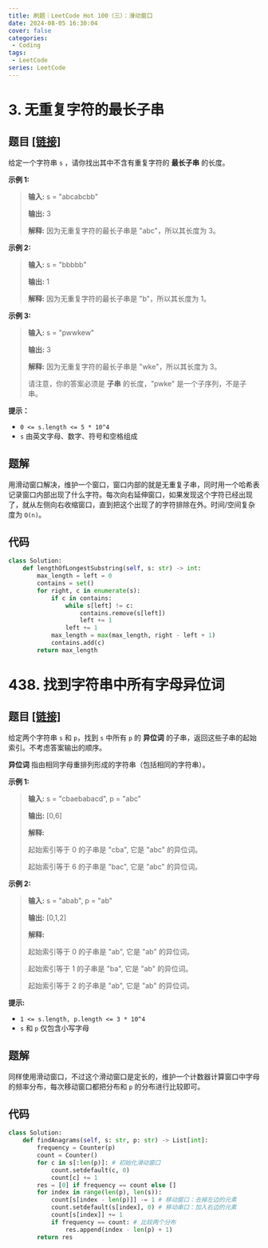 ```yaml
---
title: 刷题｜LeetCode Hot 100（三）：滑动窗口
date: 2024-08-05 16:30:04
cover: false
categories:
 - Coding
tags:
 - LeetCode
series: LeetCode
---
```


# 3. 无重复字符的最长子串

## 题目 [[链接]](https://leetcode.cn/problems/longest-substring-without-repeating-characters/)

给定一个字符串 `s` ，请你找出其中不含有重复字符的 **最长子串** 的长度。 

**示例 1:**

> **输入:** s = "abcabcbb"
>
> **输出:** 3 
>
> **解释:** 因为无重复字符的最长子串是 "abc"，所以其长度为 3。

**示例 2:**

> **输入:** s = "bbbbb"
>
> **输出:** 1
>
> **解释:** 因为无重复字符的最长子串是 "b"，所以其长度为 1。

**示例 3:**

> **输入:** s = "pwwkew"
>
> **输出:** 3
>
> **解释:** 因为无重复字符的最长子串是 "wke"，所以其长度为 3。
>
> 请注意，你的答案必须是 **子串** 的长度，"pwke" 是一个子序列，不是子串。 

**提示：**

- `0 <= s.length <= 5 * 10^4`
- `s` 由英文字母、数字、符号和空格组成

## 题解

用滑动窗口解决，维护一个窗口，窗口内部的就是无重复子串，同时用一个哈希表记录窗口内部出现了什么字符。每次向右延伸窗口，如果发现这个字符已经出现了，就从左侧向右收缩窗口，直到把这个出现了的字符排除在外。时间/空间复杂度为 `O(n)`。

## 代码

```python
class Solution:
    def lengthOfLongestSubstring(self, s: str) -> int:
        max_length = left = 0
        contains = set()
        for right, c in enumerate(s):
            if c in contains:
                while s[left] != c:
                    contains.remove(s[left])
                    left += 1
                left += 1
            max_length = max(max_length, right - left + 1)
            contains.add(c)
        return max_length
```

# 438. 找到字符串中所有字母异位词

## 题目 [[链接]](https://leetcode.cn/problems/find-all-anagrams-in-a-string/)

给定两个字符串 `s` 和 `p`，找到 `s` 中所有 `p` 的 **异位词** 的子串，返回这些子串的起始索引。不考虑答案输出的顺序。

**异位词** 指由相同字母重排列形成的字符串（包括相同的字符串）。

**示例 1:**

> **输入:** s = "cbaebabacd", p = "abc"
>
> **输出:** [0,6]
>
> **解释:**
>
> 起始索引等于 0 的子串是 "cba", 它是 "abc" 的异位词。
>
> 起始索引等于 6 的子串是 "bac", 它是 "abc" 的异位词。

 **示例 2:**

> **输入:** s = "abab", p = "ab"
>
> **输出:** [0,1,2]
>
> **解释:**
>
> 起始索引等于 0 的子串是 "ab", 它是 "ab" 的异位词。
>
> 起始索引等于 1 的子串是 "ba", 它是 "ab" 的异位词。
>
> 起始索引等于 2 的子串是 "ab", 它是 "ab" 的异位词。

**提示:**

- `1 <= s.length, p.length <= 3 * 10^4`
- `s` 和 `p` 仅包含小写字母

## 题解

同样使用滑动窗口，不过这个滑动窗口是定长的，维护一个计数器计算窗口中字母的频率分布，每次移动窗口都把分布和 `p` 的分布进行比较即可。

## 代码

```python
class Solution:
    def findAnagrams(self, s: str, p: str) -> List[int]:
        frequency = Counter(p)
        count = Counter()
        for c in s[:len(p)]: # 初始化滑动窗口
            count.setdefault(c, 0)
            count[c] += 1
        res = [0] if frequency == count else []
        for index in range(len(p), len(s)):
            count[s[index - len(p)]] -= 1 # 移动窗口：去掉左边的元素
            count.setdefault(s[index], 0) # 移动串口：加入右边的元素
            count[s[index]] += 1
            if frequency == count: # 比较两个分布
                res.append(index - len(p) + 1)
        return res
```

